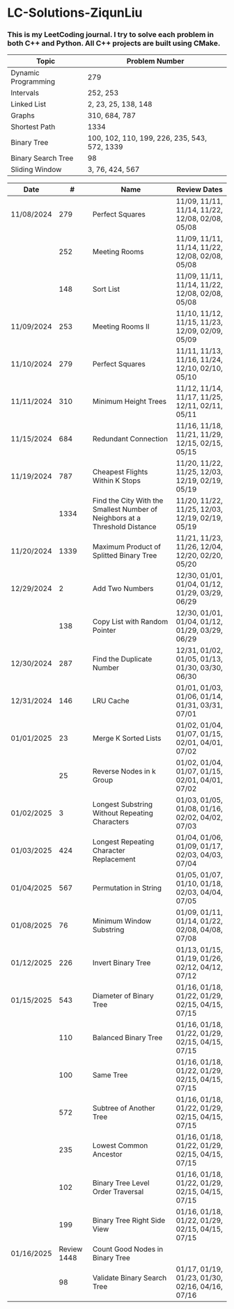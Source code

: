 # LC-Solutions-ZiqunLiu

### This is my LeetCoding journal. I try to solve each problem in both C++ and Python. All C++ projects are built using CMake.

| Topic                     | Problem Number     |
|---------------------------|--------------------|
| Dynamic Programming       | 279               |
| Intervals                 | 252, 253          |
| Linked List               | 2, 23, 25, 138, 148 |
| Graphs                    | 310, 684, 787     |
| Shortest Path             | 1334              |
| Binary Tree               | 100, 102, 110, 199, 226, 235, 543, 572, 1339|
| Binary Search Tree        | 98                |
| Sliding Window            | 3, 76, 424, 567   |

| Date       | #    | Name                                                                    | Review Dates                                           |
|------------|------|-------------------------------------------------------------------------|--------------------------------------------------------|
| 11/08/2024 | 279  | Perfect Squares                                                         | 11/09, 11/11, 11/14, 11/22, 12/08, 02/08, 05/08        |
|            | 252  | Meeting Rooms                                                           | 11/09, 11/11, 11/14, 11/22, 12/08, 02/08, 05/08        |
|            | 148  | Sort List                                                               | 11/09, 11/11, 11/14, 11/22, 12/08, 02/08, 05/08        |
| 11/09/2024 | 253  | Meeting Rooms II                                                        | 11/10, 11/12, 11/15, 11/23, 12/09, 02/09, 05/09        |
| 11/10/2024 | 279  | Perfect Squares                                                         | 11/11, 11/13, 11/16, 11/24, 12/10, 02/10, 05/10        |
| 11/11/2024 | 310  | Minimum Height Trees                                                    | 11/12, 11/14, 11/17, 11/25, 12/11, 02/11, 05/11        |
| 11/15/2024 | 684  | Redundant Connection                                                    | 11/16, 11/18, 11/21, 11/29, 12/15, 02/15, 05/15        |
| 11/19/2024 | 787  | Cheapest Flights Within K Stops                                         | 11/20, 11/22, 11/25, 12/03, 12/19, 02/19, 05/19        |
|            | 1334 | Find the City With the Smallest Number of Neighbors at a Threshold Distance | 11/20, 11/22, 11/25, 12/03, 12/19, 02/19, 05/19     |
| 11/20/2024 | 1339 | Maximum Product of Splitted Binary Tree                                 | 11/21, 11/23, 11/26, 12/04, 12/20, 02/20, 05/20        |
| 12/29/2024 | 2    | Add Two Numbers                                                         | 12/30, 01/01, 01/04, 01/12, 01/29, 03/29, 06/29        |
|            | 138  | Copy List with Random Pointer                                           | 12/30, 01/01, 01/04, 01/12, 01/29, 03/29, 06/29        |
| 12/30/2024 | 287  | Find the Duplicate Number                                               | 12/31, 01/02, 01/05, 01/13, 01/30, 03/30, 06/30        |
| 12/31/2024 | 146  | LRU Cache                                                               | 01/01, 01/03, 01/06, 01/14, 01/31, 03/31, 07/01        |
| 01/01/2025 | 23   | Merge K Sorted Lists                                                    | 01/02, 01/04, 01/07, 01/15, 02/01, 04/01, 07/02        |
|            | 25   | Reverse Nodes in k Group                                                | 01/02, 01/04, 01/07, 01/15, 02/01, 04/01, 07/02        |
| 01/02/2025 | 3    | Longest Substring Without Repeating Characters                          | 01/03, 01/05, 01/08, 01/16, 02/02, 04/02, 07/03        |
| 01/03/2025 | 424  | Longest Repeating Character Replacement                                 | 01/04, 01/06, 01/09, 01/17, 02/03, 04/03, 07/04        |
| 01/04/2025 | 567  | Permutation in String                                                   | 01/05, 01/07, 01/10, 01/18, 02/03, 04/04, 07/05        |
| 01/08/2025 | 76   | Minimum Window Substring                                                | 01/09, 01/11, 01/14, 01/22, 02/08, 04/08, 07/08        |
| 01/12/2025 | 226  | Invert Binary Tree                                                      | 01/13, 01/15, 01/19, 01/26, 02/12, 04/12, 07/12        |
| 01/15/2025 | 543  |  Diameter of Binary Tree                                                | 01/16, 01/18, 01/22, 01/29, 02/15, 04/15, 07/15        |
|            | 110  |  Balanced Binary Tree                                                   | 01/16, 01/18, 01/22, 01/29, 02/15, 04/15, 07/15        |
|            | 100  |  Same Tree                                                              | 01/16, 01/18, 01/22, 01/29, 02/15, 04/15, 07/15        |
|            | 572  |  Subtree of Another Tree                                                | 01/16, 01/18, 01/22, 01/29, 02/15, 04/15, 07/15        |
|            | 235  |  Lowest Common Ancestor                                                 | 01/16, 01/18, 01/22, 01/29, 02/15, 04/15, 07/15        |
|            | 102  |  Binary Tree Level Order Traversal                                      | 01/16, 01/18, 01/22, 01/29, 02/15, 04/15, 07/15        |
|            | 199  |  Binary Tree Right Side View                                            | 01/16, 01/18, 01/22, 01/29, 02/15, 04/15, 07/15        |
| 01/16/2025 | Review 1448 |  Count Good Nodes in Binary Tree                                 |                                                        |
|            | 98 |  Validate Binary Search Tree                                              | 01/17, 01/19, 01/23, 01/30, 02/16, 04/16, 07/16        |
